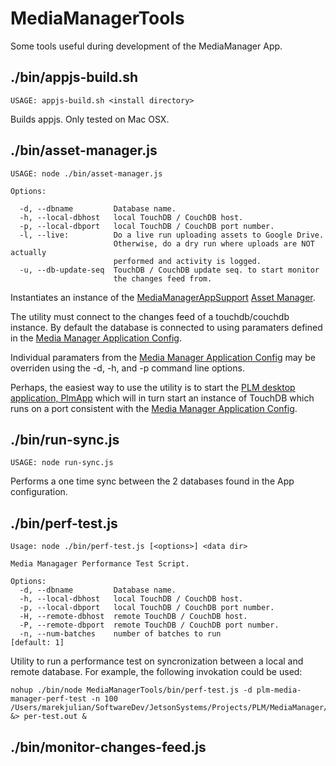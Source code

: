 # MediaManagerTools

Some tools useful during development of the MediaManager App.

## ./bin/appjs-build.sh

`
USAGE: appjs-build.sh <install directory>
`

Builds appjs. Only tested on Mac OSX.

## ./bin/asset-manager.js

```
USAGE: node ./bin/asset-manager.js

Options:

  -d, --dbname         Database name.                       
  -h, --local-dbhost   local TouchDB / CouchDB host.        
  -p, --local-dbport   local TouchDB / CouchDB port number.
  -l, --live:          Do a live run uploading assets to Google Drive.
                       Otherwise, do a dry run where uploads are NOT actually 
                       performed and activity is logged.
  -u, --db-update-seq  TouchDB / CouchDB update seq. to start monitor
                       the changes feed from.
```

Instantiates an instance of the [MediaManagerAppSupport](https://github.com/jetsonsystems/MediaManager/blob/master/MediaManagerAppSupport/README.md) [Asset Manager](https://github.com/jetsonsystems/MediaManager/blob/master/MediaManagerAppSupport/lib/AssetManager.js).

The utility must connect to the changes feed of a touchdb/couchdb instance. By default the database is connected to using paramaters defined in the [Media Manager Application Config](https://github.com/jetsonsystems/MediaManager/blob/master/MediaManagerAppConfig/README.md).

Individual paramaters from the [Media Manager Application Config](https://github.com/jetsonsystems/MediaManager/blob/master/MediaManagerAppConfig/README.md) may be overriden using the -d, -h, and -p command line options.

Perhaps, the easiest way to use the utility is to start the [PLM desktop application, PlmApp](https://github.com/jetsonsystems/PlmApp) which will in turn start an instance of TouchDB which runs on a port consistent with the [Media Manager Application Config](https://github.com/jetsonsystems/MediaManager/blob/master/MediaManagerAppConfig/README.md).

## ./bin/run-sync.js

`
USAGE: node run-sync.js
`

Performs a one time sync between the 2 databases found in the App configuration.

## ./bin/perf-test.js

```
Usage: node ./bin/perf-test.js [<options>] <data dir>

Media Managager Performance Test Script.

Options:
  -d, --dbname         Database name.                       
  -h, --local-dbhost   local TouchDB / CouchDB host.        
  -p, --local-dbport   local TouchDB / CouchDB port number. 
  -H, --remote-dbhost  remote TouchDB / CouchDB host.       
  -P, --remote-dbport  remote TouchDB / CouchDB port number.
  -n, --num-batches    number of batches to run               [default: 1]
```

Utility to run a performance test on syncronization between a local and remote database.
For example, the following invokation could be used:

```
nohup ./bin/node MediaManagerTools/bin/perf-test.js -d plm-media-manager-perf-test -n 100 /Users/marekjulian/SoftwareDev/JetsonSystems/Projects/PLM/MediaManager/CouchStorage/PerfTest//TestData/Batch100/ &> per-test.out &
```

## ./bin/monitor-changes-feed.js





